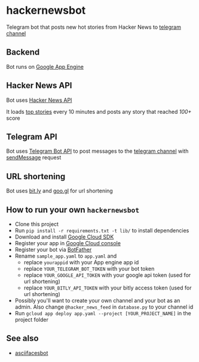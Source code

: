 # hackernewsbot
Telegram bot that posts new hot stories from Hacker News to [telegram channel](https://telegram.me/hacker_news_feed)

## Backend
Bot runs on [Google App Engine](https://cloud.google.com/appengine/)

## Hacker News API
Bot uses [Hacker News API](https://github.com/HackerNews/API)

It loads [top stories](https://hacker-news.firebaseio.com/v0/topstories.json) every 10 minutes and posts any story that reached *100+* score

## Telegram API
Bot uses [Telegram Bot API](https://core.telegram.org/bots/api) to post messages to the [telegram channel](https://telegram.me/hacker_news_feed) with [sendMessage](https://core.telegram.org/bots/api#sendmessage) request

## URL shortening
Bot uses [bit.ly](https://dev.bitly.com/) and [goo.gl](https://developers.google.com/url-shortener/v1/getting_started) for url shortening

## How to run your own `hackernewsbot`
- Clone this project
- Run `pip install -r requirements.txt -t lib/` to install dependencies
- Download and install [Google Cloud SDK](https://cloud.google.com/appengine/docs/standard/python/download)
- Register your app in [Google Cloud console](https://console.cloud.google.com)
- Register your bot via [BotFather](https://telegram.me/BotFather)
- Rename `sample_app.yaml` to `app.yaml` and
  - replace `yourappid` with your App engine app id
  - replace `YOUR_TELEGRAM_BOT_TOKEN` with your bot token
  - replace `YOUR_GOOGLE_API_TOKEN` with your google api token (used for url shortening)
  - replace `YOUR_BITLY_API_TOKEN` with your bitly access token (used for url shortening)
- Possibly you'll want to create your own channel and your bot as an admin. Also change `@hacker_news_feed` in `database.py` to your channel id
- Run `gcloud app deploy app.yaml --project [YOUR_PROJECT_NAME]` in the project folder

## See also
- [asciifacesbot](https://github.com/phil-r/asciifacesbot)
